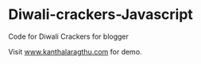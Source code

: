 # Diwali-crackers-Javascript
Code for Diwali Crackers for blogger

Visit www.kanthalaragthu.com for demo. 
